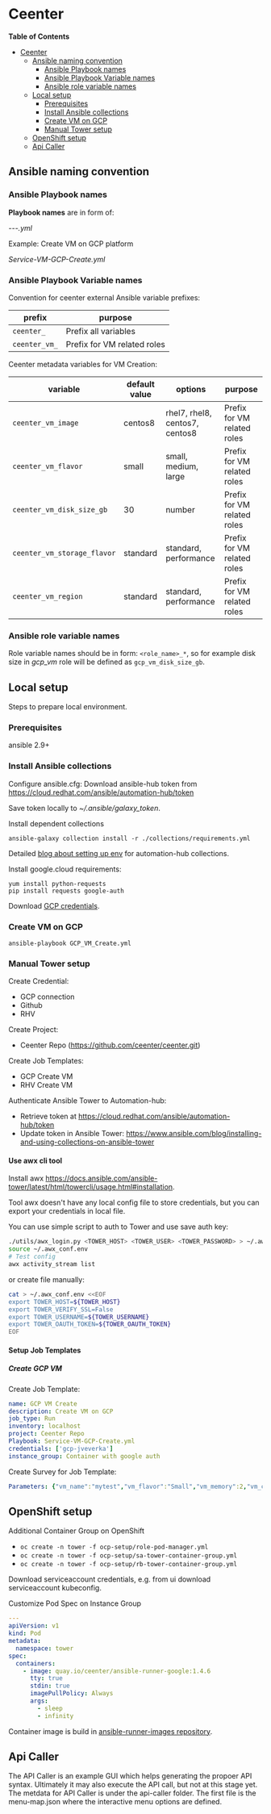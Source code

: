 # Ceenter

<!-- markdown-toc start - Don't edit this section. Run M-x markdown-toc-refresh-toc -->
**Table of Contents**

- [Ceenter](#ceenter)
    - [Ansible naming convention](#ansible-naming-convention)
        - [Ansible Playbook names](#ansible-playbook-names)
        - [Ansible Playbook Variable names](#ansible-playbook-variable-names)
        - [Ansible role variable names](#ansible-role-variable-names)
    - [Local setup](#local-setup)
        - [Prerequisites](#prerequisites)
        - [Install Ansible collections](#install-ansible-collections)
        - [Create VM on GCP](#create-vm-on-gcp)
        - [Manual Tower setup](#manual-tower-setup)
    - [OpenShift setup](#openshift-setup)
    - [Api Caller](#api-caller)

<!-- markdown-toc end -->

## Ansible naming convention ##

### Ansible Playbook names ###

**Playbook names** are in form of:

*<requesttype>-<servicetype>-<platform>-<operation>.yml*

Example: Create VM on GCP platform

*Service-VM-GCP-Create.yml*

### Ansible Playbook Variable names ###

Convention for ceenter external Ansible variable prefixes:

| prefix        | purpose                     |
|---------------|-----------------------------|
| `ceenter_`    | Prefix all variables        |
| `ceenter_vm_` | Prefix for VM related roles |

Ceenter metadata variables for VM Creation:

| variable                    | default value | options                        | purpose                     |
|-----------------------------|---------------|--------------------------------|-----------------------------|
| `ceenter_vm_image`          | centos8       | rhel7, rhel8, centos7, centos8 | Prefix for VM related roles |
| `ceenter_vm_flavor`         | small         | small, medium, large           | Prefix for VM related roles |
| `ceenter_vm_disk_size_gb`   | 30            | number                         | Prefix for VM related roles |
| `ceenter_vm_storage_flavor` | standard      | standard, performance          | Prefix for VM related roles |
| `ceenter_vm_region`         | standard      | standard, performance          | Prefix for VM related roles |

### Ansible role variable names ###

Role variable names should be in form: `<role_name>_*`, so for example disk size in *gcp_vm* role will be defined as `gcp_vm_disk_size_gb`.

## Local setup

Steps to prepare local environment.

### Prerequisites

ansible 2.9+

### Install Ansible collections

Configure ansible.cfg:
Download ansible-hub token from https://cloud.redhat.com/ansible/automation-hub/token

Save token locally to *~/.ansible/galaxy_token*.

Install dependent collections
```shell
ansible-galaxy collection install -r ./collections/requirements.yml
```

Detailed [blog about setting up env](https://www.ansible.com/blog/hands-on-with-ansible-collections) for automation-hub collections.

Install google.cloud requirements:

``` shell
yum install python-requests
pip install requests google-auth
```

Download [GCP credentials](https://docs.ansible.com/ansible/latest/scenario_guides/guide_gce.html#credentials).

### Create VM on GCP

``` shell
ansible-playbook GCP_VM_Create.yml
```


### Manual Tower setup ###

Create Credential:
- GCP connection
- Github
- RHV

Create Project:
- Ceenter Repo (https://github.com/ceenter/ceenter.git)

Create Job Templates:
- GCP Create VM
- RHV Create VM

Authenticate Ansible Tower to Automation-hub:
- Retrieve token at https://cloud.redhat.com/ansible/automation-hub/token
- Update token in Ansible Tower: https://www.ansible.com/blog/installing-and-using-collections-on-ansible-tower

#### Use awx cli tool ####

Install awx https://docs.ansible.com/ansible-tower/latest/html/towercli/usage.html#installation.

Tool awx doesn't have any local config file to store credentials, but you can export your credentials in local file.

You can use simple script to auth to Tower and use save auth key:
```bash
./utils/awx_login.py <TOWER_HOST> <TOWER_USER> <TOWER_PASSWORD> > ~/.awx_conf.env
source ~/.awx_conf.env
# Test config
awx activity_stream list
```

or create file manually:
```bash
cat > ~/.awx_conf.env <<EOF
export TOWER_HOST=${TOWER_HOST}
export TOWER_VERIFY_SSL=False
export TOWER_USERNAME=${TOWER_USERNAME}
export TOWER_OAUTH_TOKEN=${TOWER_OAUTH_TOKEN}
EOF
```

#### Setup Job Templates ####

##### Create GCP VM #####

Create Job Template:

```yaml
name: GCP VM Create
description: Create VM on GCP
job_type: Run
inventory: localhost
project: Ceenter Repo
Playbook: Service-VM-GCP-Create.yml
credentials: ['gcp-jveverka']
instance_group: Container with google auth
```

Create Survey for Job Template:

```yaml
Parameters: {"vm_name":"mytest","vm_flavor":"Small","vm_memory":2,"vm_cpu":1,"vm_disk_size":20}
```


## OpenShift setup ##

Additional Container Group on OpenShift
- `oc create -n tower -f ocp-setup/role-pod-manager.yml`
- `oc create -n tower -f ocp-setup/sa-tower-container-group.yml`
- `oc create -n tower -f ocp-setup/rb-tower-container-group.yml`

Download serviceaccount credentials, e.g. from ui download serviceaccount kubeconfig.

Customize Pod Spec on Instance Group
```yaml
---
apiVersion: v1
kind: Pod
metadata:
  namespace: tower
spec:
  containers:
    - image: quay.io/ceenter/ansible-runner-google:1.4.6
      tty: true
      stdin: true
      imagePullPolicy: Always
      args:
        - sleep
        - infinity
```

Container image is build in [ansible-runner-images repository](https://github.com/ceenter/ansible-runner-images).

## Api Caller

The API Caller is an example GUI which helps generating the propoer API syntax. Ultimately it may also execute the API call, but not at this stage yet.
The metdata for API Caller is under the api-caller folder. The first file is the menu-map.json where the interactive menu options are defined.
